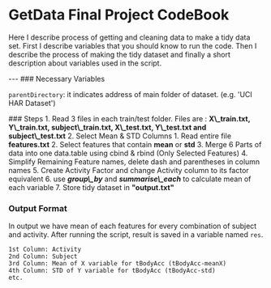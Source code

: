 # GetData Final Project CodeBook
<p> Here I describe process of getting and cleaning data to make a tidy data set. First I describe variables that you should know to run the code. Then I describe the process of making the tidy dataset and finally a short description about variables used in the script.</p>
---
### Necessary Variables
<p><code>parentDirectory</code>: it indicates address of main folder of dataset. (e.g. 'UCI HAR Dataset')</p>
### Steps
1. Read 3 files in each train/test folder. Files are : <b> X\_train.txt, Y\_train.txt, subject\_train.txt, X\_test.txt, Y\_test.txt and subject\_test.txt</b>
2.  Select Mean & STD Columns
  1. Read entire file <b>features.txt</b>
  2. Select features that contain <b>mean</b> or <b>std</b>
3. Merge 6 Parts of data into one data.table using cbind & rbind (Only Selected Features)
4. Simplify Remaining Feature names, delete dash and parentheses in column names
5. Create Activity Factor and change Activity column to its factor equivalent 
6. use <b><i>group\_by</i></b> and <b><i>summarise\_each</i></b> to calculate mean of each variable
7. Store tidy dataset in <b>"output.txt"</b>
 
### Output Format
In output we have mean of each features for every combination of subject and activity.
After running the script, result is saved in a variable named <code>res</code>. </br>

	1st Column: Activity
	2nd Column: Subject
	3rd Column: Mean of X variable for tBodyAcc (tBodyAcc-meanX)
	4th Column: STD of Y variable for tBodyAcc (tBodyAcc-std)
	etc.